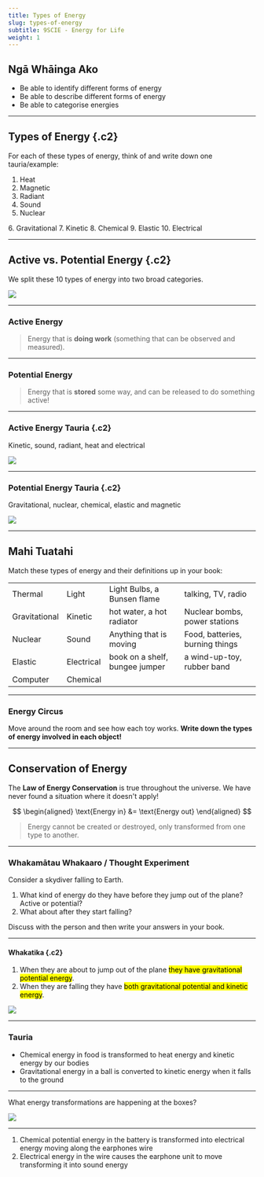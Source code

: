 ```yaml
---
title: Types of Energy
slug: types-of-energy
subtitle: 9SCIE - Energy for Life
weight: 1
---
```


## Ngā Whāinga Ako

- Be able to identify different forms of energy
- Be able to describe different forms of energy
- Be able to categorise energies

---

## Types of Energy {.c2}

<div>
For each of these types of energy, think of and write down one tauria/example:

1. Heat
2. Magnetic
3. Radiant
4. Sound
5. Nuclear
</div>
<div>
6. Gravitational
7. Kinetic
8. Chemical
9. Elastic
10. Electrical
</div>

--- 

## Active vs. Potential Energy {.c2}

We split these 10 types of energy into two broad categories.

![](../assets/types_of_energy-active-vs-potential.jpg)

---

### Active Energy

> Energy that is __doing work__ (something that can be observed and measured).

---

### Potential Energy

> Energy that is __stored__ some way, and can be released to do something active!

---

### Active Energy Tauria {.c2}

Kinetic, sound, radiant, heat and electrical

![](../assets/types_of_energy-kinetic-and-potential.jpg)

---

### Potential Energy Tauria {.c2}

Gravitational, nuclear, chemical, elastic and magnetic

![](../assets/types_of_energy-potential.jpg)

---

## Mahi Tuatahi

Match these types of energy and their definitions up in your book:

|               |            |                                |                                 |
|:--------------|:-----------|:-------------------------------|:--------------------------------|
| Thermal       | Light      | Light Bulbs, a Bunsen flame    | talking, TV, radio              |
| Gravitational | Kinetic    | hot water, a hot radiator      | Nuclear bombs, power stations   |
| Nuclear       | Sound      | Anything that is moving        | Food, batteries, burning things |
| Elastic       | Electrical | book on a shelf, bungee jumper | a wind-up-toy, rubber band      |
| Computer      | Chemical   |                                |                                 |

---

### Energy Circus

Move around the room and see how each toy works.
__Write down the types of energy involved in each object!__

---

## Conservation of Energy

The __Law of Energy Conservation__ is true throughout the universe. We have never found a situation where it doesn't apply!

$$
\begin{aligned}
    \text{Energy in} &= \text{Energy out}
\end{aligned}
$$

> Energy cannot be created or destroyed, only transformed from one type to another.

---

### Whakamātau Whakaaro / Thought Experiment

Consider a skydiver falling to Earth.

1. What kind of energy do they have before they jump out of the plane? Active or potential?
2. What about after they start falling?

<p class="instruction">Discuss with the person and then write your answers in your book.</p>

---

#### Whakatika {.c2}

1. When they are about to jump out of the plane <mark>they have gravitational potential energy</mark>.
2. When they are falling they have <mark>both gravitational potential and kinetic energy</mark>.

![](../assets/types_of_energy-skydiving.jpg)

---

### Tauria

- Chemical energy in food is transformed to heat energy and kinetic energy by our bodies
- Gravitational energy in a ball is converted to kinetic energy when it falls to the ground

---

What energy transformations are happening at the boxes?

![](../assets/types_of_energy-conversions.png)

---

1. Chemical potential energy in the battery is transformed into electrical energy moving along the earphones wire
2. Electrical energy in the wire causes the earphone unit to move transforming it into sound energy
